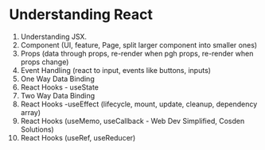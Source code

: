 ﻿# Understanding React

01. Understanding JSX.
02. Component (UI, feature, Page, split larger component into smaller ones)
03. Props (data through props, re-render when pgh props, re-render when props change)
04. Event Handling (react to input, events like buttons, inputs)
05. One Way Data Binding
06. React Hooks - useState    
07. Two Way Data Binding
08. React Hooks -useEffect (lifecycle, mount, update, cleanup, dependency array)
09. React Hooks (useMemo, useCallback - Web Dev Simplified, Cosden Solutions)
10. React Hooks (useRef, useReducer)


